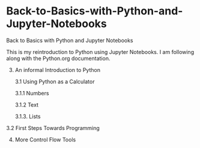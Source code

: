 # Back-to-Basics-with-Python-and-Jupyter-Notebooks
Back to Basics with Python and Jupyter Notebooks

This is my reintroduction to Python using Jupyter Notebooks.  I am following along with the Python.org documentation.

3. An informal Introduction to Python
   
   3.1 Using Python as a Calculator
   
    3.1.1 Numbers
   
    3.1.2 Text
   
    3.1.3. Lists
   
  3.2 First Steps Towards Programming
   
4. More Control Flow Tools 
